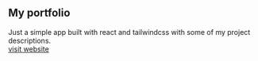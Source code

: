 ## My portfolio

Just a simple app built with react and tailwindcss with some of my project descriptions.<br>
<a href="https://mayasarena.github.io">visit website</a>
